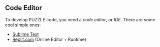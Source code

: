 ## Code Editor

To develop PUZZLE code, you need a *code editor*, or *IDE*. There are some cool simple ones:

* [Sublime Text](https://www.sublimetext.com/)
* [Replit.com](https://replit.com) (Online Editor + Runtime)